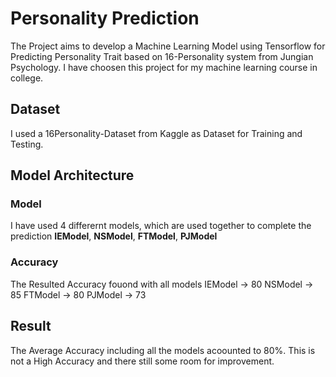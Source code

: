 # Personality Prediction
The Project aims to develop a Machine Learning Model using Tensorflow for Predicting Personality Trait based on 16-Personality system from Jungian Psychology. I have choosen this project for my machine learning course in college.

## Dataset
I used a 16Personality-Dataset from Kaggle as Dataset for Training and Testing.

## Model Architecture
### Model
I have used 4 differernt models, which are used together to complete the prediction
**IEModel**, **NSModel**, **FTModel**, **PJModel**

### Accuracy
The Resulted Accuracy fouond with all models
IEModel -> 80
NSModel -> 85
FTModel -> 80
PJModel -> 73

## Result
The Average Accuracy including all the models acoounted to 80%. This is not a High Accuracy and there still some room for improvement.
